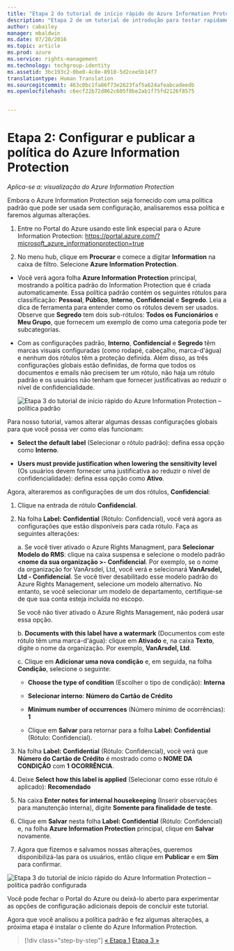```yaml
---
title: "Etapa 2 do tutorial de início rápido do Azure Information Protection | Azure Rights Management"
description: "Etapa 2 de um tutorial de introdução para testar rapidamente o Microsoft Azure Information Protection para sua organização com apenas 4 etapas que devem levar menos de 15 minutos."
author: cabailey
manager: mbaldwin
ms.date: 07/20/2016
ms.topic: article
ms.prod: azure
ms.service: rights-management
ms.technology: techgroup-identity
ms.assetid: 3bc193c2-0be0-4c8e-8910-5d2cee5b14f7
translationtype: Human Translation
ms.sourcegitcommit: 463c0bc1fa86f73e2623faf5a624afeabcadeedb
ms.openlocfilehash: c6ecf22b72d862c605f8be2ab1f75fd2126f8575


---
```


# Etapa 2: Configurar e publicar a política do Azure Information Protection

*Aplica-se a: visualização do Azure Information Protection*

Embora o Azure Information Protection seja fornecido com uma política padrão que pode ser usada sem configuração, analisaremos essa política e faremos algumas alterações.

1. Entre no Portal do Azure usando este link especial para o Azure Information Protection: https://portal.azure.com/?microsoft_azure_informationprotection=true
 
2. No menu hub, clique em **Procurar** e comece a digitar **Information** na caixa de filtro. Selecione **Azure Information Protection**.

- Você verá agora folha **Azure Information Protection** principal, mostrando a política padrão do Information Protection que é criada automaticamente. Essa política padrão contém os seguintes rótulos para classificação: **Pessoal**, **Público**, **Interno**, **Confidencial** e **Segredo**. Leia a dica de ferramenta para entender como os rótulos devem ser usados. Observe que **Segredo** tem dois sub-rótulos: **Todos os Funcionários** e **Meu Grupo**, que fornecem um exemplo de como uma categoria pode ter subcategorias.

- Com as configurações padrão, **Interno**, **Confidencial** e **Segredo** têm marcas visuais configuradas (como rodapé, cabeçalho, marca-d'água) e nenhum dos rótulos têm a proteção definida. Além disso, as três configurações globais estão definidas, de forma que todos os documentos e emails não precisem ter um rótulo, não haja um rótulo padrão e os usuários não tenham que fornecer justificativas ao reduzir o nível de confidencialidade.

    ![Etapa 3 do tutorial de início rápido do Azure Information Protection – política padrão](../media/info-protect-policy.png)

Para nosso tutorial, vamos alterar algumas dessas configurações globais para que você possa ver como elas funcionam:

-  **Select the default label** (Selecionar o rótulo padrão): defina essa opção como **Interno**.

- **Users must provide justification when lowering the sensitivity level** (Os usuários devem fornecer uma justificativa ao reduzir o nível de confidencialidade): defina essa opção como **Ativo**.

Agora, alteraremos as configurações de um dos rótulos, **Confidencial**:

1. Clique na entrada de rótulo **Confidencial**.

2. Na folha **Label: Confidential** (Rótulo: Confidencial), você verá agora as configurações que estão disponíveis para cada rótulo. Faça as seguintes alterações:

    a. Se você tiver ativado o Azure Rights Managment, para **Selecionar Modelo do RMS**: clique na caixa suspensa e selecione o modelo padrão **\<nome da sua organização >- Confidencial**. Por exemplo, se o nome da organização for VanArsdel, Ltd, você verá e selecionará **VanArsdel, Ltd - Confidencial**. Se você tiver desabilitado esse modelo padrão do Azure Rights Management, selecione um modelo alternativo. No entanto, se você selecionar um modelo de departamento, certifique-se de que sua conta esteja incluída no escopo.

    Se você não tiver ativado o Azure Rights Management, não poderá usar essa opção.

    b. **Documents with this label have a watermark** (Documentos com este rótulo têm uma marca-d'água): clique em **Ativado** e, na caixa **Texto**, digite o nome da organização. Por exemplo, **VanArsdel, Ltd**. 

    c. Clique em **Adicionar uma nova condição** e, em seguida, na folha **Condição**, selecione o seguinte:

    - **Choose the type of condition** (Escolher o tipo de condição): **Interna**

    - **Selecionar interno**: **Número do Cartão de Crédito**

    - **Minimum number of occurrences** (Número mínimo de ocorrências): **1**

    - Clique em **Salvar** para retornar para a folha **Label: Confidential** (Rótulo: Confidencial).

3. Na folha **Label: Confidential** (Rótulo: Confidencial), você verá que **Número do Cartão de Crédito** é mostrado como o **NOME DA CONDIÇÃO** com **1** **OCORRÊNCIA**.

4. Deixe **Select how this label is applied** (Selecionar como esse rótulo é aplicado): **Recomendado**

5. Na caixa **Enter notes for internal housekeeping** (Inserir observações para manutenção interna), digite **Somente para finalidade de teste**.

6. Clique em **Salvar** nesta folha **Label: Confidential** (Rótulo: Confidencial) e, na folha **Azure Information Protection** principal, clique em **Salvar** novamente.

7. Agora que fizemos e salvamos nossas alterações, queremos disponibilizá-las para os usuários, então clique em **Publicar** e em **Sim** para confirmar.

![Etapa 3 do tutorial de início rápido do Azure Information Protection – política padrão configurada](../media/info-protect-policy-configured.png)

Você pode fechar o Portal do Azure ou deixá-lo aberto para experimentar as opções de configuração adicionais depois de concluir este tutorial.

Agora que você analisou a política padrão e fez algumas alterações, a próxima etapa é instalar o cliente do Azure Information Protection.


>[!div class="step-by-step"]
[&#171; Etapa 1](infoprotect-tutorial-step1.md)
[Etapa 3 &#187;](infoprotect-tutorial-step3.md)


<!--HONumber=Jul16_HO3-->


